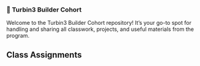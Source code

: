 ### 🚀 Turbin3 Builder Cohort

Welcome to the Turbin3 Builder Cohort repository! It’s your go-to spot for handling and sharing all classwork, projects, and useful materials from the program.

## Class Assignments
